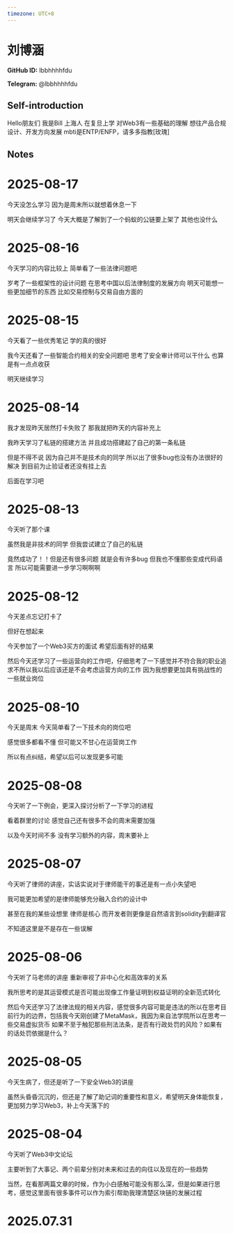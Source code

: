 ```yaml
---
timezone: UTC+8
---
```


# 刘博涵

**GitHub ID:** lbbhhhhfdu

**Telegram:** @lbbhhhhfdu

## Self-introduction

Hello朋友们 我是Bill 上海人 在复旦上学 对Web3有一些基础的理解 想往产品合规设计、开发方向发展 mbti是ENTP/ENFP，请多多指教[玫瑰]

## Notes

<!-- Content_START -->
# 2025-08-17

今天没怎么学习 因为是周末所以就想着休息一下

明天会继续学习了 今天大概是了解到了一个蚂蚁的公链要上架了 其他也没什么

# 2025-08-16

今天学习的内容比较上 简单看了一些法律问题吧

岁考了一些框架性的设计问题 在思考中国以后法律制度的发展方向 明天可能想一些更加细节的东西 比如交易控制与交易自由方面的

# 2025-08-15

今天看了一些优秀笔记 学的真的很好

我今天还看了一些智能合约相关的安全问题吧 思考了安全审计师可以干什么 也算是有一点点收获

明天继续学习

# 2025-08-14

我才发现昨天居然打卡失败了 那我就把昨天的内容补充上

我昨天学习了私链的搭建方法 并且成功搭建起了自己的第一条私链

但是不得不说 因为自己并不是技术向的同学 所以出了很多bug也没有办法很好的解决
到目前为止验证者还没有挂上去

后面在学习吧

# 2025-08-13

今天听了那个课

虽然我是非技术的同学 但我尝试建立了自己的私链

竟然成功了！！但是还有很多问题 就是会有许多bug 但我也不懂那些变成代码语言 所以可能需要进一步学习啊啊啊

# 2025-08-12

今天差点忘记打卡了

但好在想起来

今天参加了一个Web3买方的面试 希望后面有好的结果

然后今天还学习了一些运营向的工作吧，仔细思考了一下感觉并不符合我的职业追求不所以我以后应该还是不会考虑运营方向的工作 因为我想要更加具有挑战性的一些就业岗位

# 2025-08-10

今天是周末 今天简单看了一下技术向的岗位吧

感觉很多都看不懂 但可能又不甘心在运营岗工作

所以有点纠结，希望以后可以发现更多可能

# 2025-08-08

今天听了一下例会，更深入探讨分析了一下学习的进程

看着群里的讨论 感觉自己还有很多不会的周末需要加强

以及今天时间不多 没有学习额外的内容，周末要补上

# 2025-08-07

今天听了律师的讲座，实话实说对于律师能干的事还是有一点小失望吧

我可能更加希望的是律师能够充分融入合约的设计中

甚至在我的某些设想里 律师是核心 而开发者则更像是自然语言到solidity到翻译官

不知道这里是不是存在一些误解

# 2025-08-06

今天听了马老师的讲座 重新审视了非中心化和高效率的关系

我所思考的是其运营模式是否可能出现像工作量证明到权益证明的全新范式转化

然后今天还学习了法律法规的相关内容，感觉很多内容可能是违法的所以在思考目前行为的边界，包括我今天刚创建了MetaMask，我因为来自法学院所以在思考一些交易虚拟货币 如果不至于触犯那些刑法法条，是否有行政处罚的风险？如果有的话处罚依据是什么？

# 2025-08-05

今天生病了，但还是听了一下安全Web3的讲座

虽然头昏昏沉沉的，但还是了解了助记词的重要性和意义，希望明天身体能恢复，更加努力学习Web3，补上今天落下的

# 2025-08-04

今天听了Web3中文论坛

主要听到了大事记、两个前辈分别对未来和过去的向往以及现在的一些趋势

当然，在看那两篇文章的时候，作为小白感触可能没有那么深，但是如果进行思考，感觉这里面有很多事件可以作为索引帮助我理清楚区块链的发展过程


# 2025.07.31


<!-- Content_END -->
